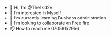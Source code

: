 - 👋 Hi, I’m @The1kid2v
- 👀 I’m interested in Myself
- 🌱 I’m currently learning Business administration 
- 💞️ I’m looking to collaborate on Free fire
- 📫 How to reach me 07059152956

<!---
The1kid2v/The1kid2v is a ✨ special ✨ repository because its `README.md` (this file) appears on your GitHub profile.
You can click the Preview link to take a look at your changes.
--->

